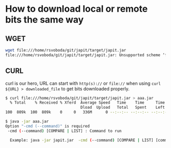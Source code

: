 # How to download local or remote bits the same way

## WGET
```bash
wget file:///home/rsvoboda/git/japit/target/japit.jar
file:///home/rsvoboda/git/japit/target/japit.jar: Unsupported scheme ‘file’.
```

## CURL
curl is our hero, URL can start with `http(s)://` or `file://` when using `curl ${URL} > downloaded_file` to get bits downloaded properly.
```bash
$ curl file:///home/rsvoboda/git/japit/target/japit.jar > aaa.jar
  % Total    % Received % Xferd  Average Speed   Time    Time     Time  Current
                                 Dload  Upload   Total   Spent    Left  Speed
100  809k  100  809k    0     0   336M      0 --:--:-- --:--:-- --:--:--  336M

$ java -jar aaa.jar 
Option "-cmd (--command)" is required
 -cmd (--command) [COMPARE | LIST] : Command to run

  Example: java -jar japit.jar  -cmd (--command) [COMPARE | LIST] [command arguments]
```

